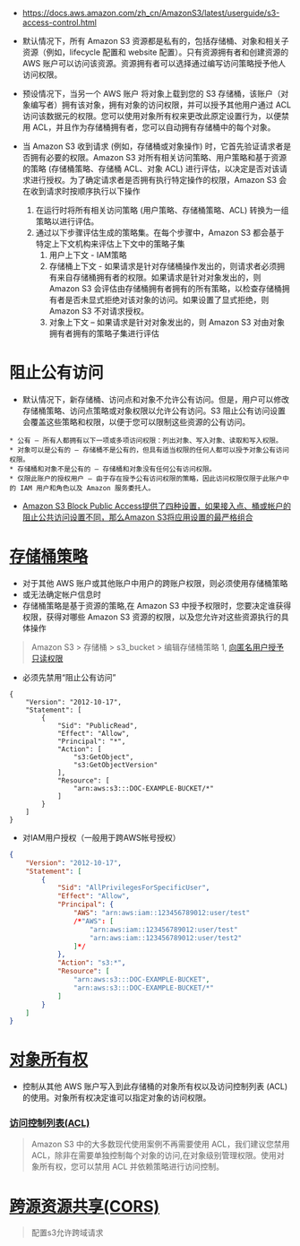 * https://docs.aws.amazon.com/zh_cn/AmazonS3/latest/userguide/s3-access-control.html

* 默认情况下，所有 Amazon S3 资源都是私有的，包括存储桶、对象和相关子资源（例如，lifecycle 配置和 website 配置）。只有资源拥有者和创建资源的 AWS 账户可以访问该资源。资源拥有者可以选择通过编写访问策略授予他人访问权限。
* 预设情况下，当另一个 AWS 账户 将对象上载到您的 S3 存储桶，该账户（对象编写者）拥有该对象，拥有对象的访问权限，并可以授予其他用户通过 ACL 访问该数据元的权限。您可以使用对象所有权来更改此原定设置行为，以便禁用 ACL，并且作为存储桶拥有者，您可以自动拥有存储桶中的每个对象。
* 当 Amazon S3 收到请求 (例如，存储桶或对象操作) 时，它首先验证请求者是否拥有必要的权限。Amazon S3 对所有相关访问策略、用户策略和基于资源的策略 (存储桶策略、存储桶 ACL、对象 ACL) 进行评估，以决定是否对该请求进行授权。为了确定请求者是否拥有执行特定操作的权限，Amazon S3 会在收到请求时按顺序执行以下操作
  1. 在运行时将所有相关访问策略 (用户策略、存储桶策略、ACL) 转换为一组策略以进行评估。
  2. 通过以下步骤评估生成的策略集。在每个步骤中，Amazon S3 都会基于特定上下文机构来评估上下文中的策略子集
      1.  用户上下文 - IAM策略
      2. 存储桶上下文 - 如果请求是针对存储桶操作发出的，则请求者必须拥有来自存储桶拥有者的权限。如果请求是针对对象发出的，则 Amazon S3 会评估由存储桶拥有者拥有的所有策略，以检查存储桶拥有者是否未显式拒绝对该对象的访问。如果设置了显式拒绝，则 Amazon S3 不对请求授权。
      3. 对象上下文 – 如果请求是针对对象发出的，则 Amazon S3 对由对象拥有者拥有的策略子集进行评估


# 阻止公有访问
* 默认情况下，新存储桶、访问点和对象不允许公有访问。但是，用户可以修改存储桶策略、访问点策略或对象权限以允许公有访问。S3 阻止公有访问设置会覆盖这些策略和权限，以便于您可以限制这些资源的公有访问。
```
* 公有 – 所有人都拥有以下一项或多项访问权限：列出对象、写入对象、读取和写入权限。
* 对象可以是公有的 – 存储桶不是公有的，但具有适当权限的任何人都可以授予对象公有访问权限。
* 存储桶和对象不是公有的 – 存储桶和对象没有任何公有访问权限。
* 仅限此账户的授权用户 – 由于存在授予公有访问权限的策略，因此访问权限仅限于此账户中的 IAM 用户和角色以及 Amazon 服务委托人。
```
* [Amazon S3 Block Public Access提供了四种设置，如果接入点、桶或帐户的阻止公共访问设置不同，那么Amazon S3将应用设置的最严格组合](https://docs.aws.amazon.com/zh_cn/AmazonS3/latest/userguide/access-control-block-public-access.html#access-control-block-public-access-options)


# [存储桶策略](https://docs.aws.amazon.com/zh_cn/AmazonS3/latest/userguide/bucket-policies.html)
* 对于其他 AWS 账户或其他账户中用户的跨账户权限，则必须使用存储桶策略
* 或无法确定帐户信息时
* 存储桶策略是基于资源的策略,在 Amazon S3 中授予权限时，您要决定谁获得权限，获得对哪些 Amazon S3 资源的权限，以及您允许对这些资源执行的具体操作
> Amazon S3 > 存储桶 > s3_bucket > 编辑存储桶策略
1, [向匿名用户授予只读权限](https://docs.aws.amazon.com/zh_cn/AmazonS3/latest/userguide/example-bucket-policies.html#example-bucket-policies-use-case-2)
* 必须先禁用“阻止公有访问”
```
{
    "Version": "2012-10-17",
    "Statement": [
        {
            "Sid": "PublicRead",
            "Effect": "Allow",
            "Principal": "*",
            "Action": [
                "s3:GetObject",
                "s3:GetObjectVersion"
            ],
            "Resource": [
                "arn:aws:s3:::DOC-EXAMPLE-BUCKET/*"
            ]
        }
    ]
}
```
* 对IAM用户授权（一般用于跨AWS帐号授权）
```json
{
    "Version": "2012-10-17",
    "Statement": [
        {
            "Sid": "AllPrivilegesForSpecificUser",
            "Effect": "Allow",
            "Principal": {
                "AWS": "arn:aws:iam::123456789012:user/test"
                /*"AWS": [
                    "arn:aws:iam::123456789012:user/test"
                    "arn:aws:iam::123456789012:user/test2"
                ]*/
            },
            "Action": "s3:*",
            "Resource": [
                "arn:aws:s3:::DOC-EXAMPLE-BUCKET",
                "arn:aws:s3:::DOC-EXAMPLE-BUCKET/*"
            ]
        }
    ]
}
```

# [对象所有权](https://docs.aws.amazon.com/zh_cn/AmazonS3/latest/userguide/about-object-ownership.html)
* 控制从其他 AWS 账户写入到此存储桶的对象所有权以及访问控制列表 (ACL) 的使用。对象所有权决定谁可以指定对象的访问权限。

### [访问控制列表(ACL)](https://docs.aws.amazon.com/zh_cn/AmazonS3/latest/userguide/acls.html)
> Amazon S3 中的大多数现代使用案例不再需要使用 ACL，我们建议您禁用 ACL，除非在需要单独控制每个对象的访问,在对象级别管理权限。使用对象所有权，您可以禁用 ACL 并依赖策略进行访问控制。


# [跨源资源共享(CORS)](https://docs.aws.amazon.com/zh_cn/AmazonS3/latest/userguide/cors.html)
>配置s3允许跨域请求